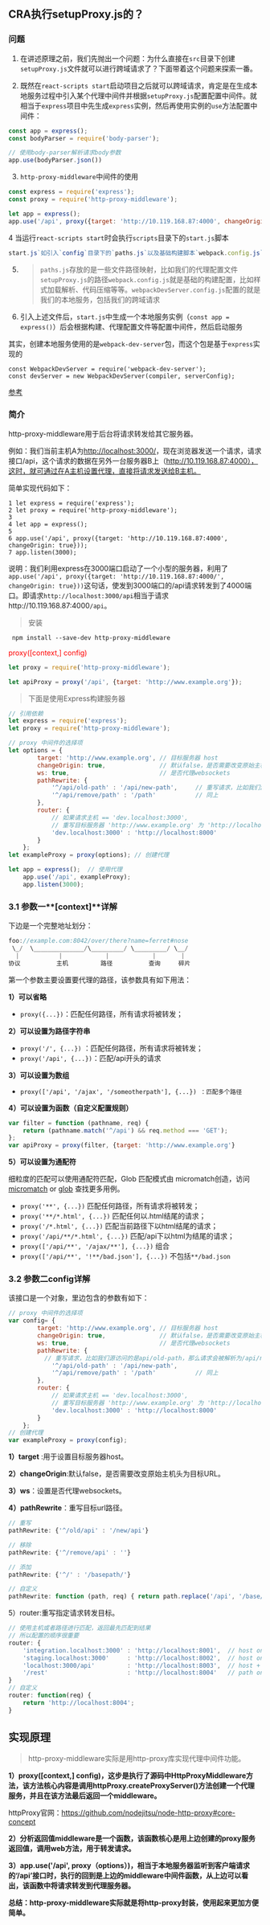 ## CRA执行setupProxy.js的？

### 问题

1. 在讲述原理之前，我们先抛出一个问题：为什么直接在`src`目录下创建`setupProxy.js`文件就可以进行跨域请求了？下面带着这个问题来探索一番。

2. 既然在`react-scripts start`启动项目之后就可以跨域请求，肯定是在生成本地服务过程中引入某个代理中间件并根据`setupProxy.js`配置配置中间件。就相当于`express`项目中先生成`express`实例，然后再使用实例的`use`方法配置中间件：

```js
const app = express();
const bodyParser = require('body-parser');

// 使用body-parser解析请求body参数
app.use(bodyParser.json())
```

3. `http-proxy-middleware`中间件的使用

```js
const express = require('express'); 
const proxy = require('http-proxy-middleware'); 

let app = express(); 
app.use('/api', proxy({target: 'http://10.119.168.87:4000', changeOrigin: true}));
```

4 当运行`react-scripts start`时会执行`scripts`目录下的`start.js`脚本

```js
start.js`如引入`config`目录下的`paths.js`以及基础构建脚本`webpack.config.js`和`devServer`服务配置文件`webpackDevServer.config.js
```
5. > `paths.js`存放的是一些文件路径映射，比如我们的代理配置文件`setupProxy.js`的路径`webpack.config.js`就是基础的构建配置，比如样式加载解析、代码压缩等等。`webpackDevServer.config.js`配置的就是我们的本地服务，包括我们的跨域请求

6. 引入上述文件后，`start.js`中生成一个本地服务实例（`const app = express()`）后会根据构建、代理配置文件等配置中间件，然后启动服务

其实，创建本地服务使用的是`webpack-dev-server`包，而这个包是基于`express`实现的

```
const WebpackDevServer = require('webpack-dev-server');
const devServer = new WebpackDevServer(compiler, serverConfig);
```

[参考](https://www.cnblogs.com/zhaoweikai/p/9969282.html)

###  简介

http-proxy-middleware用于后台将请求转发给其它服务器。

例如：我们当前主机A为[http://localhost:3000/](https://link.jianshu.com/?t=http://localhost:3000/)，现在浏览器发送一个请求，请求接口/api，这个请求的数据在另外一台服务器B上（http://10.119.168.87:4000），这时，就可通过在A主机设置代理，直接将请求发送给B主机。

简单实现代码如下：

```
1 let express = require('express');
2 let proxy = require('http-proxy-middleware');
3 
4 let app = express();
5 
6 app.use('/api', proxy({target: 'http://10.119.168.87:4000', changeOrigin: true}));
7 app.listen(3000);
```

说明：我们利用express在3000端口启动了一个小型的服务器，利用了`app.use('/api', proxy({target: 'http://10.119.168.87:4000/', changeOrigin: true}))`这句话，使发到3000端口的/api请求转发到了4000端口。即请求`http://localhost:3000/api`相当于请求http://10.119.168.87:4000`/api`。

> 安装

```shell
 npm install --save-dev http-proxy-middleware
```

<font color=red>proxy([context,] config)</font>

```js
let proxy = require('http-proxy-middleware');

let apiProxy = proxy('/api', {target: 'http://www.example.org'});
```

> 下面是使用Express构建服务器

```js
// 引用依赖
let express = require('express');
let proxy = require('http-proxy-middleware');

// proxy 中间件的选择项
let options = {
        target: 'http://www.example.org', // 目标服务器 host
        changeOrigin: true,               // 默认false，是否需要改变原始主机头为目标URL
        ws: true,                         // 是否代理websockets
        pathRewrite: {
            '^/api/old-path' : '/api/new-path',     // 重写请求，比如我们源访问的是api/old-path，那么请求会被解析为/api/new-path
            '^/api/remove/path' : '/path'           // 同上
        },
        router: {
            // 如果请求主机 == 'dev.localhost:3000',
            // 重写目标服务器 'http://www.example.org' 为 'http://localhost:8000'
            'dev.localhost:3000' : 'http://localhost:8000'
        }
    };
let exampleProxy = proxy(options); // 创建代理

let app = express();  // 使用代理
    app.use('/api', exampleProxy);
    app.listen(3000);
```

### 3.1 参数一**[context]**详解

下边是一个完整地址划分：

```js
foo://example.com:8042/over/there?name=ferret#nose
 \_/  \______________/\_________/ \_________/ \__/
  |           |            |            |       |
协议          主机         路径          查询     碎片
```

第一个参数主要设置要代理的路径，该参数具有如下用法：

**1）可以省略**

- `proxy({...})`：匹配任何路径，所有请求将被转发；

**2）可以设置为路径字符串**

- `proxy('/', {...})` ：匹配任何路径，所有请求将被转发；
- `proxy('/api', {...})`：匹配/api开头的请求

**3）可以设置为数组**

- `proxy(['/api', '/ajax', '/someotherpath'], {...}) ：匹配多个路径`

**4）可以设置为函数（自定义配置规则）**

```js
var filter = function (pathname, req) {
    return (pathname.match('^/api') && req.method === 'GET');
};
var apiProxy = proxy(filter, {target: 'http://www.example.org'}
```

**5）可以设置为通配符**

细粒度的匹配可以使用通配符匹配，Glob 匹配模式由 micromatch创造，访问 [micromatch](https://link.jianshu.com/?t=https://www.npmjs.com/package/micromatch) or [glob](https://link.jianshu.com/?t=https://www.npmjs.com/package/glob) 查找更多用例。

- `proxy('**', {...})` 匹配任何路径，所有请求将被转发；
- `proxy('**/*.html', {...})` 匹配任何以.html结尾的请求；
- `proxy('/*.html', {...})` 匹配当前路径下以html结尾的请求；
- `proxy('/api/**/*.html', {...})` 匹配/api下以html为结尾的请求；
- `proxy(['/api/**', '/ajax/**'], {...})` 组合
- `proxy(['/api/**', '!**/bad.json'], {...})` 不包括`**/bad.json`

### 3.2 参数二config详解

该接口是一个对象，里边包含的参数有如下：

```js
// proxy 中间件的选择项
var config= {
        target: 'http://www.example.org', // 目标服务器 host
        changeOrigin: true,               // 默认false，是否需要改变原始主机头为目标URL
        ws: true,                         // 是否代理websockets
        pathRewrite: {
          // 重写请求，比如我们源访问的是api/old-path，那么请求会被解析为/api/new-path
            '^/api/old-path' : '/api/new-path',     
            '^/api/remove/path' : '/path'           // 同上
        },
        router: {
            // 如果请求主机 == 'dev.localhost:3000',
            // 重写目标服务器 'http://www.example.org' 为 'http://localhost:8000'
            'dev.localhost:3000' : 'http://localhost:8000'
        }
    };
// 创建代理
var exampleProxy = proxy(config);
```
**1）target** :用于设置目标服务器host。

**2）changeOrigin**:默认false，是否需要改变原始主机头为目标URL。

**3）ws**：设置是否代理websockets。

**4）pathRewrite**：重写目标url路径。

```js
// 重写
pathRewrite: {'^/old/api' : '/new/api'}

// 移除
pathRewrite: {'^/remove/api' : ''}

// 添加
pathRewrite: {'^/' : '/basepath/'}

// 自定义
pathRewrite: function (path, req) { return path.replace('/api', '/base/api') }
```

5）router:重写指定请求转发目标。

```js
// 使用主机或者路径进行匹配，返回最先匹配到结果
// 所以配置的顺序很重要
router: {
    'integration.localhost:3000' : 'http://localhost:8001',  // host only
    'staging.localhost:3000'     : 'http://localhost:8002',  // host only
    'localhost:3000/api'         : 'http://localhost:8003',  // host + path
    '/rest'                      : 'http://localhost:8004'   // path only
}
// 自定义
router: function(req) {
    return 'http://localhost:8004';
}
```

## 实现原理

>  http-proxy-middleware实际是用http-proxy库实现代理中间件功能。

**1）proxy([context,] config)，这步是执行了源码中HttpProxyMiddleware方法，该方法核心内容是调用httpProxy.createProxyServer()方法创建一个代理服务，并且在该方法最后返回一个middleware。**

httpProxy官网：https://github.com/nodejitsu/node-http-proxy#core-concept

**2）分析返回值middleware是一个函数，该函数核心是用上边创建的proxy服务返回值，调用web方法，用于转发请求。**

**3）app.use('/api', proxy（options）)，相当于本地服务器监听到客户端请求的‘/api’接口时，执行的回到是上边的middleware中间件函数，从上边可以看出，该函数中将请求转发到代理服务器。**

**总结：http-proxy-middleware实际就是将http-proxy封装，使用起来更加方便简单。**

